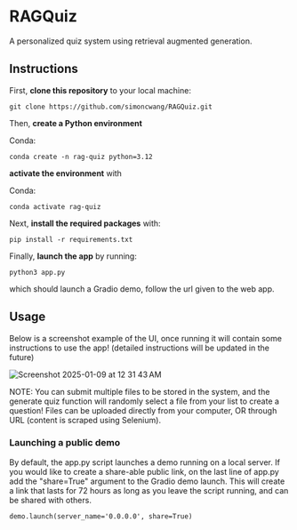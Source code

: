 # RAGQuiz
A personalized quiz system using retrieval augmented generation.

## Instructions

First, **clone this repository** to your local machine:

    git clone https://github.com/simoncwang/RAGQuiz.git

Then, **create a Python environment**

Conda:

    conda create -n rag-quiz python=3.12

**activate the environment** with

Conda:

    conda activate rag-quiz

Next, **install the required packages** with:

    pip install -r requirements.txt

Finally, **launch the app** by running:

    python3 app.py

which should launch a Gradio demo, follow the url given to the web app.

## Usage

Below is a screenshot example of the UI, once running it will contain some instructions to use the app! (detailed instructions will be updated in the future)

![Screenshot 2025-01-09 at 12 31 43 AM](https://github.com/user-attachments/assets/272b0d1f-e6f9-45d4-98f3-1981b1da25da)

NOTE: You can submit multiple files to be stored in the system, and the generate quiz function will randomly select a file from your list to create a question! Files can be uploaded directly from your computer, OR through URL (content is scraped using Selenium).

### Launching a public demo

By default, the app.py script launches a demo running on a local server. If you would like to create a share-able public link, on the last line of app.py add the "share=True" argument to the Gradio demo launch. This will create a link that lasts for 72 hours as long as you leave the script running, and can be shared with others.

    demo.launch(server_name='0.0.0.0', share=True)
